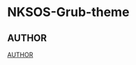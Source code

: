 # NKSOS-Grub-theme

## AUTHOR

[AUTHOR](http://gnome-look.org/content/show.php/Grub-themes-vimix?content=169954)
